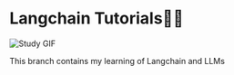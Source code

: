 # Langchain Tutorials🦜🔗

![Study GIF](https://c.tenor.com/JTLKZlNyuOwAAAAC/study.gif)

This branch contains my learning of Langchain and LLMs

